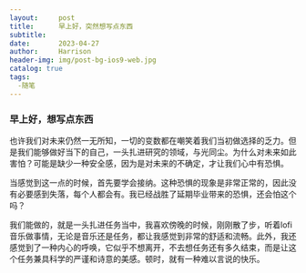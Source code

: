 ```yaml
---
layout:     post
title:      早上好，突然想写点东西
subtitle:   
date:       2023-04-27
author:     Harrison
header-img: img/post-bg-ios9-web.jpg
catalog: true
tags: 
  -随笔
---
```



### 早上好，想写点东西

也许我们对未来仍然一无所知，一切的变数都在嘲笑着我们当初做选择的乏力。但是我们能够做好当下的自己，一头扎进研究的领域，与光同尘。为什么对未来如此害怕？可能是缺少一种安全感，因为是对未来的不确定，才让我们心中有恐惧。

当感觉到这一点的时候，首先要学会接纳。这种恐惧的现象是非常正常的，因此没有必要感到失落，每个人都会有。我已经战胜了延期毕业带来的恐惧，还会怕这个吗？

我们能做的，就是一头扎进任务当中，我喜欢傍晚的时候，刚刚散了步，听着lofi音乐做事情，无论是音乐还是任务，都让我感觉到非常的舒适和流畅。此外，我还感觉到了一种内心的呼唤，它似乎不想离开，不去想任务还有多久结束，而是让这个任务兼具科学的严谨和诗意的美感。顿时，就有一种难以言说的快乐。
